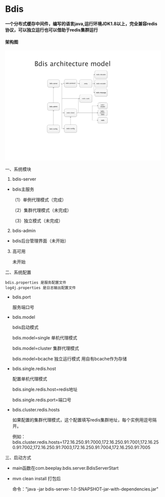 # Bdis

#### 一个分布式缓存中间件，编写的语言java,运行环境JDK1.8以上，完全兼容redis协议，可以独立运行也可以借助于redis集群运行

#### 架构图

![image](https://github.com/fayechenlong/bdis/blob/master/img/bdis-arc-v1.0.png)

 一、系统模块
1. bdis-server

* bdis主服务
    
    （1）单例代理模式（完成）
    
    （2）集群代理模式（未完成）
    
    （3）独立模式（未完成）
    
2. bdis-admin

* bdis后台管理界面（未开始）
  
3. 高可用

     未开始

二、系统配置
 
    bdis.properties 是服务配置文件
    log4j.properties 是日志输出配置文件
    
* bdis.port
  
    服务端口号
 
 * bdis.model
 
   bdis启动模式
   
   bdis.model=single  单机代理模式  
   
   bdis.model=cluster 集群代理模式
   
   bdis.model=bcache 独立运行模式  用自有bcache作为存储
        
* bdis.single.redis.host
   
   配置单机代理模式
   
   bdis.single.redis.host=redis地址
   
   bdis.single.redis.port=端口号
   
* bdis.cluster.redis.hosts

   如果配置的集群代理模式，这个配置填写redis集群地址，每个实例用逗号隔开。
   
   例如：bdis.cluster.redis.hosts=172.16.250.91:7000,172.16.250.91:7001,172.16.250.91:7002,172.16.250.91:7003,172.16.250.91:7004,172.16.250.91:7005
   
三、启动方式

* main函数在com.beeplay.bdis.server.BdisServerStart

* mvn clean install 打包后   

  命令："java -jar bdis-server-1.0-SNAPSHOT-jar-with-dependencies.jar"  
